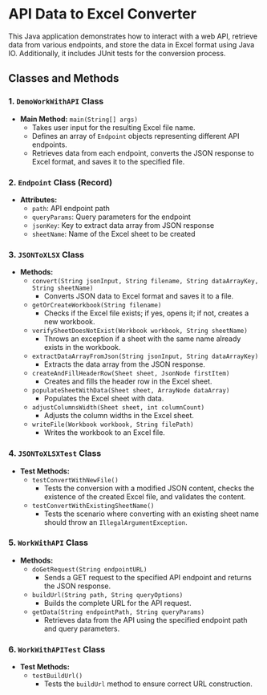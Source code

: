 # API Data to Excel Converter

This Java application demonstrates how to interact with a web API, retrieve data from various endpoints, and store the data in Excel format using Java IO. Additionally, it includes JUnit tests for the conversion process.

## Classes and Methods

### 1. `DemoWorkWithAPI` Class
- **Main Method:** `main(String[] args)`
  - Takes user input for the resulting Excel file name.
  - Defines an array of `Endpoint` objects representing different API endpoints.
  - Retrieves data from each endpoint, converts the JSON response to Excel format, and saves it to the specified file.

### 2. `Endpoint` Class (Record)
- **Attributes:**
  - `path`: API endpoint path
  - `queryParams`: Query parameters for the endpoint
  - `jsonKey`: Key to extract data array from JSON response
  - `sheetName`: Name of the Excel sheet to be created

### 3. `JSONToXLSX` Class
- **Methods:**
  - `convert(String jsonInput, String filename, String dataArrayKey, String sheetName)`
    - Converts JSON data to Excel format and saves it to a file.
  - `getOrCreateWorkbook(String filename)`
    - Checks if the Excel file exists; if yes, opens it; if not, creates a new workbook.
  - `verifySheetDoesNotExist(Workbook workbook, String sheetName)`
    - Throws an exception if a sheet with the same name already exists in the workbook.
  - `extractDataArrayFromJson(String jsonInput, String dataArrayKey)`
    - Extracts the data array from the JSON response.
  - `createAndFillHeaderRow(Sheet sheet, JsonNode firstItem)`
    - Creates and fills the header row in the Excel sheet.
  - `populateSheetWithData(Sheet sheet, ArrayNode dataArray)`
    - Populates the Excel sheet with data.
  - `adjustColumnsWidth(Sheet sheet, int columnCount)`
    - Adjusts the column widths in the Excel sheet.
  - `writeFile(Workbook workbook, String filePath)`
    - Writes the workbook to an Excel file.

### 4. `JSONToXLSXTest` Class
- **Test Methods:**
  - `testConvertWithNewFile()`
    - Tests the conversion with a modified JSON content, checks the existence of the created Excel file, and validates the content.
  - `testConvertWithExistingSheetName()`
    - Tests the scenario where converting with an existing sheet name should throw an `IllegalArgumentException`.

### 5. `WorkWithAPI` Class
- **Methods:**
  - `doGetRequest(String endpointURL)`
    - Sends a GET request to the specified API endpoint and returns the JSON response.
  - `buildUrl(String path, String queryOptions)`
    - Builds the complete URL for the API request.
  - `getData(String endpointPath, String queryParams)`
    - Retrieves data from the API using the specified endpoint path and query parameters.

### 6. `WorkWithAPITest` Class
- **Test Methods:**
  - `testBuildUrl()`
    - Tests the `buildUrl` method to ensure correct URL construction.


